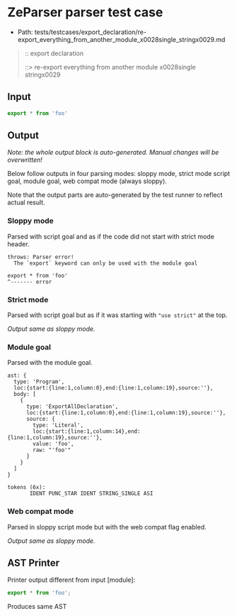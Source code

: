 # ZeParser parser test case

- Path: tests/testcases/export_declaration/re-export_everything_from_another_module_x0028single_stringx0029.md

> :: export declaration
>
> ::> re-export everything from another module x0028single stringx0029

## Input

`````js
export * from 'foo'
`````

## Output

_Note: the whole output block is auto-generated. Manual changes will be overwritten!_

Below follow outputs in four parsing modes: sloppy mode, strict mode script goal, module goal, web compat mode (always sloppy).

Note that the output parts are auto-generated by the test runner to reflect actual result.

### Sloppy mode

Parsed with script goal and as if the code did not start with strict mode header.

`````
throws: Parser error!
  The `export` keyword can only be used with the module goal

export * from 'foo'
^------- error
`````

### Strict mode

Parsed with script goal but as if it was starting with `"use strict"` at the top.

_Output same as sloppy mode._

### Module goal

Parsed with the module goal.

`````
ast: {
  type: 'Program',
  loc:{start:{line:1,column:0},end:{line:1,column:19},source:''},
  body: [
    {
      type: 'ExportAllDeclaration',
      loc:{start:{line:1,column:0},end:{line:1,column:19},source:''},
      source: {
        type: 'Literal',
        loc:{start:{line:1,column:14},end:{line:1,column:19},source:''},
        value: 'foo',
        raw: "'foo'"
      }
    }
  ]
}

tokens (6x):
       IDENT PUNC_STAR IDENT STRING_SINGLE ASI
`````


### Web compat mode

Parsed in sloppy script mode but with the web compat flag enabled.

_Output same as sloppy mode._

## AST Printer

Printer output different from input [module]:

````js
export * from 'foo';
````

Produces same AST
